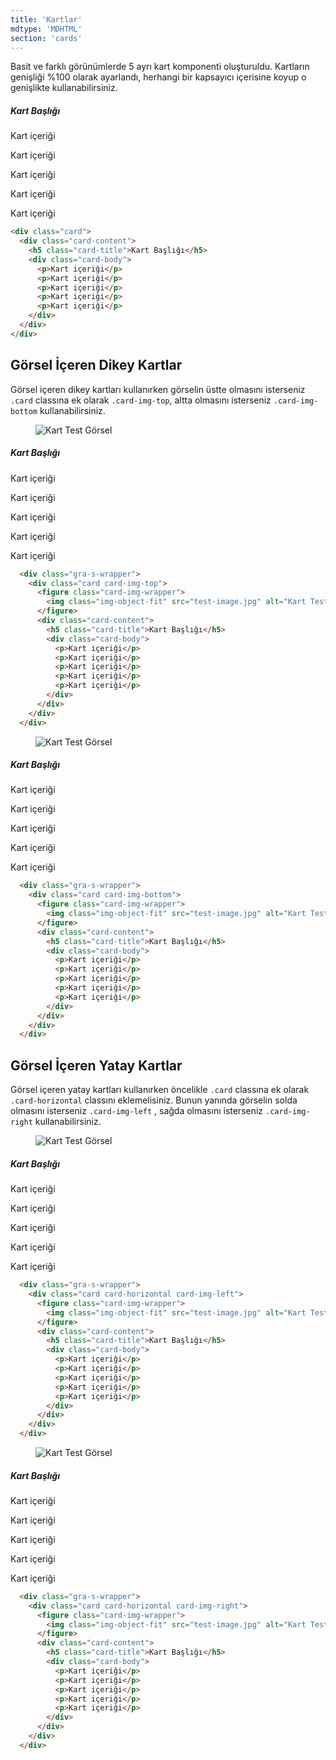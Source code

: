 ```yaml
---
title: 'Kartlar'
mdtype: 'MDHTML'
section: 'cards'
---
```


Basit ve farklı görünümlerde 5 ayrı kart komponenti oluşturuldu. Kartların genişliği %100 olarak ayarlandı, herhangi bir kapsayıcı içerisine koyup o genişlikte kullanabilirsiniz.

<div class="gra-s-wrapper">
  <div class="card">
    <div class="card-content">
      <h5 class="card-title">Kart Başlığı</h5>
      <div class="card-body">
        <p>Kart içeriği</p>
        <p>Kart içeriği</p>
        <p>Kart içeriği</p>
        <p>Kart içeriği</p>
        <p>Kart içeriği</p>
      </div>
    </div>
  </div>
</div>

```html
<div class="card">
  <div class="card-content">
    <h5 class="card-title">Kart Başlığı</h5>
    <div class="card-body">
      <p>Kart içeriği</p>
      <p>Kart içeriği</p>
      <p>Kart içeriği</p>
      <p>Kart içeriği</p>
      <p>Kart içeriği</p>
    </div>
  </div>
</div>
```

## Görsel İçeren Dikey Kartlar

Görsel içeren dikey kartları kullanırken görselin üstte olmasını isterseniz `.card` classına ek olarak `.card-img-top`, altta olmasını isterseniz `.card-img-bottom` kullanabilirsiniz.

<div class="gra-s-wrapper">
  <div class="card card-img-top">
    <figure class="card-img-wrapper">
      <img class="img-object-fit" src="https://res.cloudinary.com/erenesto/image/upload/v1587131749/wb8kzewydi4y9n9uaidz.jpg" alt="Kart Test Görsel" />
    </figure>
    <div class="card-content">
      <h5 class="card-title">Kart Başlığı</h5>
      <div class="card-body">
        <p>Kart içeriği</p>
        <p>Kart içeriği</p>
        <p>Kart içeriği</p>
        <p>Kart içeriği</p>
        <p>Kart içeriği</p>
      </div>
    </div>
  </div>
</div>


```html
  <div class="gra-s-wrapper">
    <div class="card card-img-top">
      <figure class="card-img-wrapper">
        <img class="img-object-fit" src="test-image.jpg" alt="Kart Test Görsel" />
      </figure>
      <div class="card-content">
        <h5 class="card-title">Kart Başlığı</h5>
        <div class="card-body">
          <p>Kart içeriği</p>
          <p>Kart içeriği</p>
          <p>Kart içeriği</p>
          <p>Kart içeriği</p>
          <p>Kart içeriği</p>
        </div>
      </div>
    </div>
  </div>
```

<div class="gra-s-wrapper">
  <div class="card card-img-bottom">
    <figure class="card-img-wrapper">
      <img class="img-object-fit" src="https://res.cloudinary.com/erenesto/image/upload/v1587131749/wb8kzewydi4y9n9uaidz.jpg" alt="Kart Test Görsel" />
    </figure>
    <div class="card-content">
      <h5 class="card-title">Kart Başlığı</h5>
      <div class="card-body">
        <p>Kart içeriği</p>
        <p>Kart içeriği</p>
        <p>Kart içeriği</p>
        <p>Kart içeriği</p>
        <p>Kart içeriği</p>
      </div>
    </div>
  </div>
</div>


```html
  <div class="gra-s-wrapper">
    <div class="card card-img-bottom">
      <figure class="card-img-wrapper">
        <img class="img-object-fit" src="test-image.jpg" alt="Kart Test Görsel" />
      </figure>
      <div class="card-content">
        <h5 class="card-title">Kart Başlığı</h5>
        <div class="card-body">
          <p>Kart içeriği</p>
          <p>Kart içeriği</p>
          <p>Kart içeriği</p>
          <p>Kart içeriği</p>
          <p>Kart içeriği</p>
        </div>
      </div>
    </div>
  </div>
```

## Görsel İçeren Yatay Kartlar

Görsel içeren yatay kartları kullanırken öncelikle `.card` classına ek olarak `.card-horizontal` classını eklemelisiniz. Bunun yanında görselin solda olmasını isterseniz `.card-img-left` , sağda olmasını isterseniz `.card-img-right` kullanabilirsiniz.

<div class="gra-s-wrapper">
  <div class="card card-horizontal card-img-left">
    <figure class="card-img-wrapper">
      <img class="img-object-fit" src="https://res.cloudinary.com/erenesto/image/upload/v1587131749/e16fm6knahyvtlnjmhf3.jpg" alt="Kart Test Görsel" />
    </figure>
    <div class="card-content">
      <h5 class="card-title">Kart Başlığı</h5>
      <div class="card-body">
        <p>Kart içeriği</p>
        <p>Kart içeriği</p>
        <p>Kart içeriği</p>
        <p>Kart içeriği</p>
        <p>Kart içeriği</p>
      </div>
    </div>
  </div>
</div>


```html
  <div class="gra-s-wrapper">
    <div class="card card-horizontal card-img-left">
      <figure class="card-img-wrapper">
        <img class="img-object-fit" src="test-image.jpg" alt="Kart Test Görsel" />
      </figure>
      <div class="card-content">
        <h5 class="card-title">Kart Başlığı</h5>
        <div class="card-body">
          <p>Kart içeriği</p>
          <p>Kart içeriği</p>
          <p>Kart içeriği</p>
          <p>Kart içeriği</p>
          <p>Kart içeriği</p>
        </div>
      </div>
    </div>
  </div>
```

<div class="gra-s-wrapper">
  <div class="card card-horizontal card-img-right">
    <figure class="card-img-wrapper">
      <img class="img-object-fit" src="https://res.cloudinary.com/erenesto/image/upload/v1587131749/e16fm6knahyvtlnjmhf3.jpg" alt="Kart Test Görsel" />
    </figure>
    <div class="card-content">
      <h5 class="card-title">Kart Başlığı</h5>
      <div class="card-body">
        <p>Kart içeriği</p>
        <p>Kart içeriği</p>
        <p>Kart içeriği</p>
        <p>Kart içeriği</p>
        <p>Kart içeriği</p>
      </div>
    </div>
  </div>
</div>


```html
  <div class="gra-s-wrapper">
    <div class="card card-horizontal card-img-right">
      <figure class="card-img-wrapper">
        <img class="img-object-fit" src="test-image.jpg" alt="Kart Test Görsel" />
      </figure>
      <div class="card-content">
        <h5 class="card-title">Kart Başlığı</h5>
        <div class="card-body">
          <p>Kart içeriği</p>
          <p>Kart içeriği</p>
          <p>Kart içeriği</p>
          <p>Kart içeriği</p>
          <p>Kart içeriği</p>
        </div>
      </div>
    </div>
  </div>
```